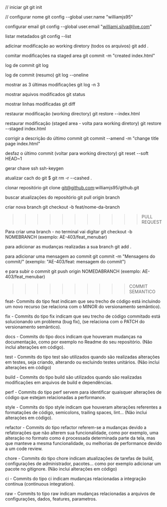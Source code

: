 // iniciar git
git init      

// configurar nome
git config --global user.name "williamjs95"

configurar email
git config --global user.email "williamj.silva@live.com"

listar metadados
git config --list

adicinar modificação ao working diretory (todos os arquivos)
git add .

comitar modificações na staged area
git commit -m "created index.html"

log de commit
git log

log de commit (resumo)
git log --oneline

mostrar as 3 últimas modificações 
git log -n 3

mostrar aquivos modificados 
git status

mostrar linhas modificadas
git diff

restaurar modificação (working directory)
git restore --index.html

restaurar modificação (staged area - volta para working diretory)
git restore --staged index.html

corrigir a descrição do último commit
git commit --amend -m "change title page index.html"

desfaz o último commit (voltar para working directory)
git reset --soft HEAD~1

gerar chave ssh
ssh-keygen

atualizar cach do git
$ git rm -r --cashed .

clonar repositório
git clone git@github.com:williamjs95/github.git

buscar atualizações do repositório
git pull origin branch


criar nova branch
git checkout -b feat/nome-da-branch



>>>>>>>>>>> PULL REQUEST

Para criar uma branch - no terminal vai digitar 
git checkout -b NOMEBRANCH (exemplo: AE-403/feat_menubar)

para adicionar as mudanças realizadas a sua branch 
git add .

para adicionar uma mensagem ao commit 
git commit -m "Mensagens do commit/" (exemplo: "AE-403/feat: mensagem do commit")

e para subir o commit 
git push origin NOMEDABRANCH (exemplo: AE-403/feat_menubar)




>>>>>>>>>> COMMIT SEMANTICO

feat- Commits do tipo feat indicam que seu trecho de código está incluindo um novo recurso (se relaciona com o MINOR do versionamento semântico).

fix - Commits do tipo fix indicam que seu trecho de código commitado está solucionando um problema (bug fix), (se relaciona com o PATCH do versionamento semântico).

docs - Commits do tipo docs indicam que houveram mudanças na documentação, como por exemplo no Readme do seu repositório. (Não inclui alterações em código).

test - Commits do tipo test são utilizados quando são realizadas alterações em testes, seja criando, alterando ou excluindo testes unitários. (Não inclui alterações em código)

build - Commits do tipo build são utilizados quando são realizadas modificações em arquivos de build e dependências.

perf - Commits do tipo perf servem para identificar quaisquer alterações de código que estejam relacionadas a performance.

style - Commits do tipo style indicam que houveram alterações referentes a formatações de código, semicolons, trailing spaces, lint... (Não inclui alterações em código).

refactor - Commits do tipo refactor referem-se a mudanças devido a refatorações que não alterem sua funcionalidade, como por exemplo, uma alteração no formato como é processada determinada parte da tela, mas que manteve a mesma funcionalidade, ou melhorias de performance devido a um code review.

chore - Commits do tipo chore indicam atualizações de tarefas de build, configurações de administrador, pacotes... como por exemplo adicionar um pacote no gitignore. (Não inclui alterações em código)

ci - Commits do tipo ci indicam mudanças relacionadas a integração contínua (continuous integration).

raw - Commits to tipo raw indicam mudanças relacionadas a arquivos de configurações, dados, features, parametros.
